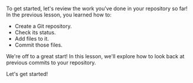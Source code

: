To get started, let's review the work you've done in your repository so far! In the previous lesson, you learned how to:

* Create a Git repository.
* Check its status.
* Add files to it.
* Commit those files.

We're off to a great start! In this lesson, we'll explore how to look back at previous commits to your repository.

Let's get started!

